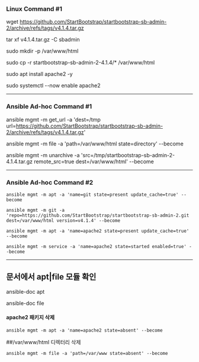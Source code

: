 ### Linux Command #1
wget https://github.com/StartBootstrap/startbootstrap-sb-admin-2/archive/refs/tags/v4.1.4.tar.gz

tar xf v4.1.4.tar.gz -C sbadmin

sudo mkdir -p /var/www/html

sudo cp -r startbootstrap-sb-admin-2-4.1.4/* /var/www/html

sudo apt install apache2 -y

sudo systemctl --now enable apache2


----

### Ansible Ad-hoc Command #1
ansible mgmt -m get_url -a 'dest=/tmp url=https://github.com/StartBootstrap/startbootstrap-sb-admin-2/archive/refs/tags/v4.1.4.tar.gz'

ansible mgmt -m file -a 'path=/var/www/html state=directory' --become

ansible mgmt -m unarchive -a 'src=/tmp/startbootstrap-sb-admin-2-4.1.4.tar.gz remote_src=true dest=/var/www/html' --become

---

### Ansible Ad-hoc Command #2
```
ansible mgmt -m apt -a 'name=git state=present update_cache=true' --become
```
```
ansible mgmt -m git -a 'repo=https://github.com/StartBootstrap/startbootstrap-sb-admin-2.git dest=/var/www/html version=v4.1.4' --become
```
```
ansible mgmt -m apt -a 'name=apache2 state=present update_cache=true' --become
```
```
ansible mgmt -m service -a 'name=apache2 state=started enabled=true' --become
```
---


## 문서에서 apt|file 모듈 확인
ansible-doc apt

ansible-doc file

#### apache2 패키지 삭제
```
ansible mgmt -m apt -a 'name=apache2 state=absent' --become
```
##/var/www/html 디렉터리 삭제
```
ansible mgmt -m file -a 'path=/var/www state=absent' --become
```
